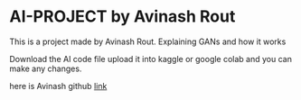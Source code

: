 # AI-PROJECT by Avinash Rout

This is a project made by Avinash Rout. Explaining GANs and how it works 

Download the AI code file upload it into kaggle or  google colab and you can make any changes.

here is Avinash github [link](https://github.com/Avinash24R)
